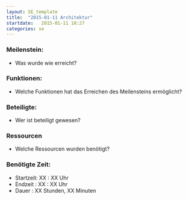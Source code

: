 ```yaml
---
layout: SE_template
title:  "2015-01-11 Architektur"
startdate:   2015-01-11 18:27
categories: se
---
```


### Meilenstein:

* Was wurde wie erreicht?

### Funktionen:

* Welche Funktionen hat das Erreichen des Meilensteins ermöglicht?

### Beteiligte: 

* Wer ist beteiligt gewesen?

### Ressourcen

* Welche Ressourcen wurden benötigt?

### Benötigte Zeit:

* Startzeit: XX : XX Uhr
* Endzeit  : XX : XX Uhr
* Dauer	: XX Stunden, XX Minuten


